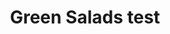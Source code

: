 ---
title: "Green Salads test"
price: "$16.00"
category: "Green-Salads"
img: ""
desc: "Tender seared steak full of flavor with grilled peppers and onions"
---